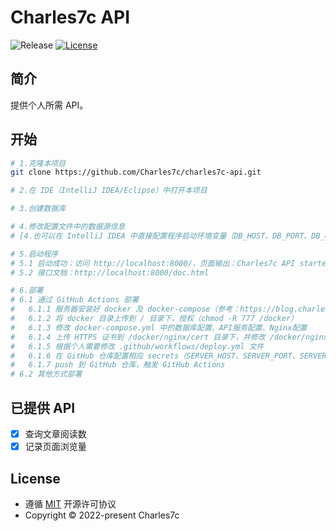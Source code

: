 # Charles7c API

![Release](https://img.shields.io/badge/Release-v1.0.0-%23ff3f59.svg)
[![License](https://img.shields.io/badge/License-MIT-blue.svg)](https://github.com/Charles7c/charles7c-api/blob/main/LICENSE)

## 简介

提供个人所需 API。

## 开始

```bash
# 1.克隆本项目
git clone https://github.com/Charles7c/charles7c-api.git

# 2.在 IDE（IntelliJ IDEA/Eclipse）中打开本项目

# 3.创建数据库

# 4.修改配置文件中的数据源信息
# [4.也可以在 IntelliJ IDEA 中直接配置程序启动环境变量（DB_HOST、DB_PORT、DB_USER、DB_PWD）]

# 5.启动程序
# 5.1 启动成功：访问 http://localhost:8000/，页面输出：Charles7c API started successfully.
# 5.2 接口文档：http://localhost:8000/doc.html

# 6.部署
# 6.1 通过 GitHub Actions 部署
#   6.1.1 服务器安装好 docker 及 docker-compose（参考：https://blog.charles7c.top/categories/fragments/2022/10/31/CentOS%E5%AE%89%E8%A3%85Docker）
#   6.1.2 将 docker 目录上传到 / 目录下，授权（chmod -R 777 /docker）
#   6.1.3 修改 docker-compose.yml 中的数据库配置、API服务配置、Nginx配置
#   6.1.4 上传 HTTPS 证书到 /docker/nginx/cert 目录下，并修改 /docker/nginx/conf/nginx.conf 配置中的证书名
#   6.1.5 根据个人需要修改 .github/workflows/deploy.yml 文件
#   6.1.6 在 GitHub 仓库配置相应 secrets（SERVER_HOST、SERVER_PORT、SERVER_USERNAME、SERVER_PASSWORD）
#   6.1.7 push 到 GitHub 仓库，触发 GitHub Actions
# 6.2 其他方式部署
```

## 已提供 API

- [x] 查询文章阅读数
- [x] 记录页面浏览量

## License

- 遵循 [MIT](https://github.com/Charles7c/charles7c-api/blob/main/LICENSE) 开源许可协议
- Copyright © 2022-present Charles7c